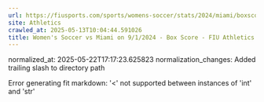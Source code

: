 ```yaml
---
url: https://fiusports.com/sports/womens-soccer/stats/2024/miami/boxscore/12501/
site: Athletics
crawled_at: 2025-05-13T10:04:44.591026
title: Women's Soccer vs Miami on 9/1/2024 - Box Score - FIU Athletics
---
```

normalized_at: 2025-05-22T17:17:23.625823
normalization_changes: Added trailing slash to directory path

Error generating fit markdown: '<' not supported between instances of 'int' and 'str'